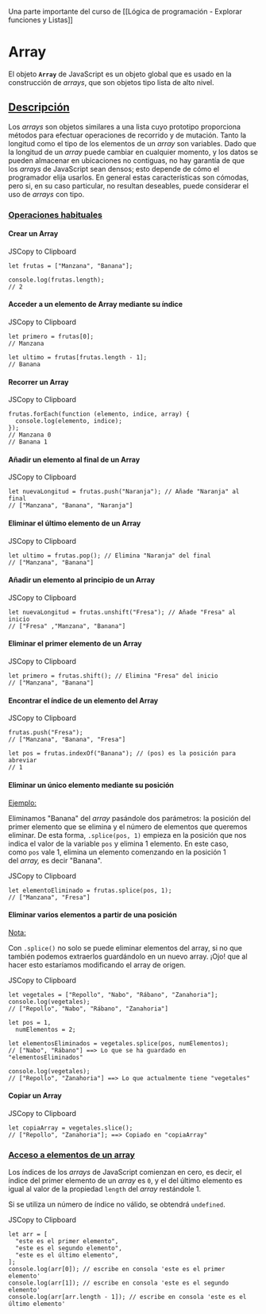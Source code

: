 Una parte importante del curso de [[Lógica de programación - Explorar funciones y Listas]]
# Array

El objeto **`Array`** de JavaScript es un objeto global que es usado en la construcción de _arrays_, que son objetos tipo lista de alto nivel.

## [Descripción](https://developer.mozilla.org/es/docs/Web/JavaScript/Reference/Global_Objects/Array#descripci%C3%B3n)

Los _arrays_ son objetos similares a una lista cuyo prototipo proporciona métodos para efectuar operaciones de recorrido y de mutación. Tanto la longitud como el tipo de los elementos de un _array_ son variables. Dado que la longitud de un _array_ puede cambiar en cualquier momento, y los datos se pueden almacenar en ubicaciones no contiguas, no hay garantía de que los _arrays_ de JavaScript sean densos; esto depende de cómo el programador elija usarlos. En general estas características son cómodas, pero si, en su caso particular, no resultan deseables, puede considerar el uso de _arrays_ con tipo.

### [Operaciones habituales](https://developer.mozilla.org/es/docs/Web/JavaScript/Reference/Global_Objects/Array#operaciones_habituales)

#### Crear un Array

JSCopy to Clipboard

```
let frutas = ["Manzana", "Banana"];

console.log(frutas.length);
// 2
```

#### Acceder a un elemento de Array mediante su índice

JSCopy to Clipboard

```
let primero = frutas[0];
// Manzana

let ultimo = frutas[frutas.length - 1];
// Banana
```

#### Recorrer un Array

JSCopy to Clipboard

```
frutas.forEach(function (elemento, indice, array) {
  console.log(elemento, indice);
});
// Manzana 0
// Banana 1
```

#### Añadir un elemento al final de un Array

JSCopy to Clipboard

```
let nuevaLongitud = frutas.push("Naranja"); // Añade "Naranja" al final
// ["Manzana", "Banana", "Naranja"]
```

#### Eliminar el último elemento de un Array

JSCopy to Clipboard

```
let ultimo = frutas.pop(); // Elimina "Naranja" del final
// ["Manzana", "Banana"]
```

#### Añadir un elemento al principio de un Array

JSCopy to Clipboard

```
let nuevaLongitud = frutas.unshift("Fresa"); // Añade "Fresa" al inicio
// ["Fresa" ,"Manzana", "Banana"]
```

#### Eliminar el primer elemento de un Array

JSCopy to Clipboard

```
let primero = frutas.shift(); // Elimina "Fresa" del inicio
// ["Manzana", "Banana"]
```

#### Encontrar el índice de un elemento del Array

JSCopy to Clipboard

```
frutas.push("Fresa");
// ["Manzana", "Banana", "Fresa"]

let pos = frutas.indexOf("Banana"); // (pos) es la posición para abreviar
// 1
```

#### Eliminar un único elemento mediante su posición

[Ejemplo:](https://developer.mozilla.org/es/docs/Web/JavaScript/Reference/Global_Objects/Array#ejemplo)

Eliminamos "Banana" del _array_ pasándole dos parámetros: la posición del primer elemento que se elimina y el número de elementos que queremos eliminar. De esta forma, `.splice(pos, 1)` empieza en la posición que nos indica el valor de la variable `pos` y elimina 1 elemento. En este caso, como `pos` vale 1, elimina un elemento comenzando en la posición 1 del _array,_ es decir "Banana".

JSCopy to Clipboard

```
let elementoEliminado = frutas.splice(pos, 1);
// ["Manzana", "Fresa"]
```

#### Eliminar varios elementos a partir de una posición

[Nota:](https://developer.mozilla.org/es/docs/Web/JavaScript/Reference/Global_Objects/Array#nota)

Con `.splice()` no solo se puede eliminar elementos del array, si no que también podemos extraerlos guardándolo en un nuevo array. ¡Ojo! que al hacer esto estaríamos modificando el array de origen.

JSCopy to Clipboard

```
let vegetales = ["Repollo", "Nabo", "Rábano", "Zanahoria"];
console.log(vegetales);
// ["Repollo", "Nabo", "Rábano", "Zanahoria"]

let pos = 1,
  numElementos = 2;

let elementosEliminados = vegetales.splice(pos, numElementos);
// ["Nabo", "Rábano"] ==> Lo que se ha guardado en "elementosEliminados"

console.log(vegetales);
// ["Repollo", "Zanahoria"] ==> Lo que actualmente tiene "vegetales"
```

#### Copiar un Array

JSCopy to Clipboard

```
let copiaArray = vegetales.slice();
// ["Repollo", "Zanahoria"]; ==> Copiado en "copiaArray"
```

### [Acceso a elementos de un array](https://developer.mozilla.org/es/docs/Web/JavaScript/Reference/Global_Objects/Array#acceso_a_elementos_de_un_array)

Los índices de los _arrays_ de JavaScript comienzan en cero, es decir, el índice del primer elemento de un _array_ es `0`, y el del último elemento es igual al valor de la propiedad `length` del _array_ restándole 1.

Si se utiliza un número de índice no válido, se obtendrá `undefined`.

JSCopy to Clipboard

```
let arr = [
  "este es el primer elemento",
  "este es el segundo elemento",
  "este es el último elemento",
];
console.log(arr[0]); // escribe en consola 'este es el primer elemento'
console.log(arr[1]); // escribe en consola 'este es el segundo elemento'
console.log(arr[arr.length - 1]); // escribe en consola 'este es el último elemento'
```